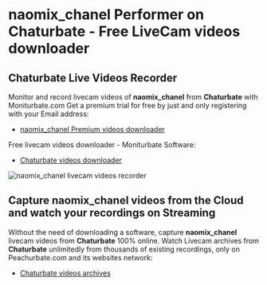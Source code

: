# naomix_chanel Performer on Chaturbate - Free LiveCam videos downloader

## Chaturbate Live Videos Recorder

Monitor and record livecam videos of **naomix_chanel** from **Chaturbate** with Moniturbate.com
Get a premium trial for free by just and only registering with your Email address:
* [naomix_chanel Premium videos downloader](https://moniturbate.com/request-demo-licence-key.html)

Free livecam videos downloader - Moniturbate Software:
* [Chaturbate videos downloader](https://moniturbate.com/moniturbate-download-software.html)

![naomix_chanel livecam videos recorder](https://peachurnet.com/templates/moniturbate-software.png)


## Capture naomix_chanel videos from the Cloud and watch your recordings on Streaming

Without the need of downloading a software, capture **naomix_chanel** livecam videos from **Chaturbate** 100% online.
Watch Livecam archives from **Chaturbate** unlimitedly from thousands of existing recordings, only on Peachurbate.com and its websites network:
* [Chaturbate videos archives](https://peachurnet.com/)